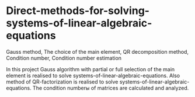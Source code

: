 # Direct-methods-for-solving-systems-of-linear-algebraic-equations
Gauss method, The choice of the main element, QR decomposition method, Condition number, Condition number estimation

In this project Gauss algorithm with partial or full selection of the main element is realised to solve systems-of-linear-algebraic-equations. Also method of QR-factorization is realised to solve systems-of-linear-algebraic-equations.
The condition numberы of matrices are calculated and analyzed.
